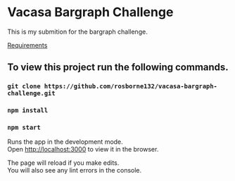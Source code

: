 # Vacasa Bargraph Challenge

This is my submition for the bargraph challenge.

[Requirements](https://github.com/gargrave/code-challenge-bargraphs)

## To view this project run the following commands.

### `git clone https://github.com/rosborne132/vacasa-bargraph-challenge.git`

### `npm install`

### `npm start`

Runs the app in the development mode.<br>
Open [http://localhost:3000](http://localhost:3000) to view it in the browser.

The page will reload if you make edits.<br>
You will also see any lint errors in the console.
